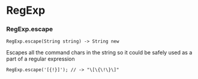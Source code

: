 # RegExp

### RegExp.escape

    RegExp.escape(String string) -> String new

Escapes all the command chars in the string so it could be safely used as a 
part of a regular expression

    RegExp.escape('[{!}]'); // -> "\[\{\!\}\]"